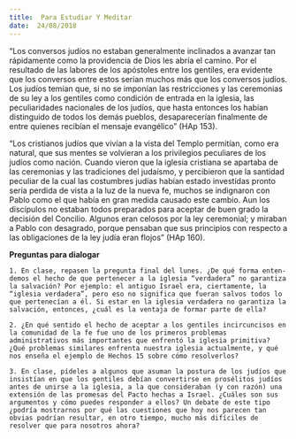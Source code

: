 ```yaml
---
title:  Para Estudiar Y Meditar
date:  24/08/2018
---
```


“Los conversos judíos no estaban generalmente inclinados a avanzar tan rápidamente como la providencia de Dios les abría el camino. Por el resultado de las labores de los apóstoles entre los gentiles, era evidente que los conversos entre estos serían muchos más que los conversos judíos. Los judíos temían que, si no se imponían las restricciones y las ceremonias de su ley a los gentiles como condición de entrada en la iglesia, las peculiaridades nacionales de los judíos, que hasta entonces los habían distinguido de todos los demás pueblos, desaparecerían finalmente de entre quienes recibían el mensaje evangélico” (HAp 153).

“Los cristianos judíos que vivían a la vista del Templo permitían, como era natural, que sus mentes se volvieran a los privilegios peculiares de los judíos como nación. Cuando vieron que la iglesia cristiana se apartaba de las ceremonias y las tradiciones del judaísmo, y percibieron que la santidad peculiar de la cual las costumbres judías habían estado investidas pronto sería perdida de vista a la luz de la nueva fe, muchos se indignaron con Pablo como el que había en gran medida causado este cambio. Aun los discípulos no estaban todos preparados para aceptar de buen grado la decisión del Concilio. Algunos eran celosos por la ley ceremonial; y miraban a Pablo con desagrado, porque pensaban que sus principios con respecto a las obligaciones de la ley judía eran flojos” (HAp 160).

**Preguntas para dialogar**

`1. En clase, repasen la pregunta final del lunes. ¿De qué forma enten-demos el hecho de que pertenecer a la iglesia “verdadera” no garantiza la salvación? Por ejemplo: el antiguo Israel era, ciertamente, la “iglesia verdadera”, pero eso no significa que fueran salvos todos lo que pertenecían a él. Si estar en la iglesia verdadera no garantiza la salvación, entonces, ¿cuál es la ventaja de formar parte de ella?`

`2. ¿En qué sentido el hecho de aceptar a los gentiles incircuncisos en la comunidad de la fe fue uno de los primeros problemas administrativos más importantes que enfrentó la iglesia primitiva? ¿Qué problemas similares enfrenta nuestra iglesia actualmente, y qué nos enseña el ejemplo de Hechos 15 sobre cómo resolverlos?`

`3. En clase, pídeles a algunos que asuman la postura de los judíos que insistían en que los gentiles debían convertirse en prosélitos judíos antes de unirse a la iglesia, a la que consideraban (y con razón) una extensión de las promesas del Pacto hechas a Israel. ¿Cuáles son sus argumentos y cómo puedes responder a ellos? Un debate de este tipo ¿podría mostrarnos por qué las cuestiones que hoy nos parecen tan obvias podrían resultar, en otro tiempo, mucho más difíciles de resolver que para nosotros ahora?`